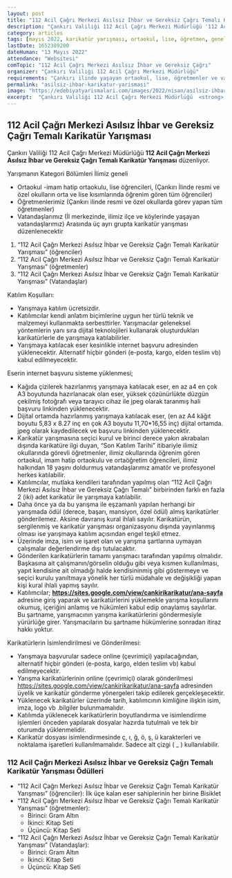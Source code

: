 ```yaml
---
layout: post
title: "112 Acil Çağrı Merkezi Asılsız İhbar ve Gereksiz Çağrı Temalı Karikatür Yarışması"
description: "Çankırı Valiliği 112 Acil Çağrı Merkezi Müdürlüğü '112 Acil Çağrı Merkezi Asılsız İhbar ve Gereksiz Çağrı Temalı Karikatür Yarışması' düzenliyor."
category: articles
tags: [mayıs 2022, karikatür yarışması, ortaokul, lise, öğretmen, genel, çankırı]
lastDate: 1652389200
dateHuman: "13 Mayıs 2022"
attendance: "Websitesi"
comTopic: "112 Acil Çağrı Merkezi Asılsız İhbar ve Gereksiz Çağrı"
organizer: "Çankırı Valiliği 112 Acil Çağrı Merkezi Müdürlüğü"
requirements: "Çankırı ilinde yaşayan ortaokul, lise, öğretmenler ve vatandaşlar katılabilir."
permalink: "asilsiz-ihbar-karikatur-yarismasi"
image: "https://edebiyatyarismalari.com/images/2022/nisan/asilsiz-ihbar-karikatur-yarismasi.jpg"
excerpt:  "Çankırı Valiliği 112 Acil Çağrı Merkezi Müdürlüğü  <strong> 112 Acil Çağrı Merkezi Asılsız İhbar ve Gereksiz Çağrı Temalı Karikatür Yarışması </strong> düzenliyor."
---
```


## 112 Acil Çağrı Merkezi Asılsız İhbar ve Gereksiz Çağrı Temalı Karikatür Yarışması
Çankırı Valiliği 112 Acil Çağrı Merkezi Müdürlüğü **112 Acil Çağrı Merkezi Asılsız İhbar ve Gereksiz Çağrı Temalı Karikatür Yarışması** düzenliyor.

Yarışmanın Kategori Bölümleri
İlimiz geneli  
- Ortaokul -imam hatip ortaokulu, lise öğrencileri, (Çankırı İlinde resmi ve özel okulların orta ve lise kısımlarında öğrenim gören tüm öğrenciler)
- Öğretmenlerimiz (Çankırı ilinde resmi ve özel okullarda görev yapan tüm öğretmenler)
- Vatandaşlarımız (İl merkezinde, ilimiz ilçe ve köylerinde yaşayan vatandaşlarımız)
Arasında üç ayrı grupta karikatür yarışması düzenlenecektir
1. “112 Acil Çağrı Merkezi Asılsız İhbar ve Gereksiz Çağrı Temalı Karikatür Yarışması” (öğrenciler)  
2. “112 Acil Çağrı Merkezi Asılsız İhbar ve Gereksiz Çağrı Temalı Karikatür Yarışması” (öğretmenler) 
3. “112 Acil Çağrı Merkezi Asılsız İhbar ve Gereksiz Çağrı Temalı Karikatür Yarışması” (Vatandaşlar) 

Katılım Koşulları:
- Yarışmaya katılım ücretsizdir. 
- Katılımcılar kendi anlatım biçimlerine uygun her türlü teknik ve malzemeyi kullanmakta serbesttirler. Yarışmacılar geleneksel yöntemlerin yanı sıra dijital teknolojileri kullanarak oluşturdukları karikatürlerle de yarışmaya katılabilirler. 
- Yarışmaya katılacak eser kesinlikle internet başvuru adresinden yüklenecektir. Alternatif hiçbir gönderi (e-posta, kargo, elden teslim vb) kabul edilmeyecektir.

Eserin internet başvuru sisteme yüklenmesi; 
- Kağıda çizilerek hazırlanmış yarışmaya katılacak eser, en az a4 en çok A3 boyutunda hazırlanacak olan eser, yüksek çözünürlükte düzgün çekilmiş fotoğrafı veya tarayıcı cihaz ile  jpeg olarak taranmış hali başvuru linkinden yüklenecektir.
- Dijital ortamda hazırlanmış yarışmaya katılacak eser,  (en az A4 kâğıt boyutu  5,83 x 8.27 inç  en çok A3 boyutu 11,70*16,55  inç) dijital ortamda. jpeg olarak kaydedilecek ve başvuru linkinden yüklenecektir.
- Karikatür yarışmasına seçici kurul ve birinci derece yakın akrabaları dışında karikatüre ilgi duyan, “Son Katılım Tarihi” itibariyle ilimiz okullarında görevli öğretmenler, ilimiz okullarında öğrenim gören ortaokul, imam hatip ortaokulu ve ortaöğretim öğrencileri, ilimiz halkından 18 yaşını doldurmuş vatandaşlarımız amatör ve profesyonel herkes katılabilir. 
- Katılımcılar, mutlaka kendileri tarafından yapılmış olan “112 Acil Çağrı Merkezi Asılsız İhbar ve Gereksiz Çağrı Temalı" birbirinden farklı en fazla 2 (iki) adet karikatür ile yarışmaya katılabilir.
- Daha önce ya da bu yarışma ile eşzamanlı yapılan herhangi bir yarışmada ödül (derece, başarı, mansiyon, özel ödül) almış karikatürler gönderilemez. Aksine davranış kural ihlali sayılır. Karikatürün, sergilenmiş ve karikatür yarışması organizasyonu dışında yayınlanmış olması ise yarışmaya katılım açısından engel teşkil etmez. 
- Üzerinde imza, isim ve işaret olan ve yarışma şartlarına uymayan çalışmalar değerlendirme dışı tutulacaktır.
- Gönderilen karikatürlerin tamamı yarışmacı tarafından yapılmış olmalıdır. Başkasına ait çalışmanın/görselin olduğu gibi veya kısmen kullanılması, yapıt kendisine ait olmadığı halde kendisininmiş gibi göstermeye ve seçici kurulu yanıltmaya yönelik her türlü müdahale ve değişikliği yapan kişi kural ihlali yapmış sayılır. 
- Katılımcılar; **https://sites.google.com/view/cankirikarikatur/ana-sayfa** adresine giriş yaparak ve karikatürlerini yüklemekle yarışma koşullarını okumuş, içeriğini anlamış ve hükümleri kabul edip onaylamış sayılırlar. Bu şartname, yarışmacının yarışma karikatürlerini göndermesiyle yürürlüğe girer. Yarışmacıların bu şartname hükümlerine sonradan itiraz hakkı yoktur. 

Karikatürlerin İsimlendirilmesi ve Gönderilmesi:
- Yarışmaya başvurular sadece online (çevrimiçi)  yapılacağından, alternatif hiçbir gönderi (e-posta, kargo, elden teslim vb) kabul edilmeyecektir. 
- Yarışma karikatürlerinin online (çevrimiçi) olarak gönderilmesi https://sites.google.com/view/cankirikarikatur/ana-sayfa adresinden üyelik ve karikatür gönderme yönergeleri takip edilerek gerçekleşecektir. 
- Yüklenecek karikatürler üzerinde tarih, katılımcının kimliğine ilişkin isim, imza, logo vb .bilgiler bulunmamalıdır. 
- Katılımda yüklenecek karikatürlerin boyutlandırma ve isimlendirme işlemleri önceden yapılarak dosyalar hazırda tutulmalı ve tek bir oturumda yüklenmelidir. 
- Karikatür dosyası isimlendirmesinde ç, ı, ğ, ö, ş, ü karakterleri ve noktalama işaretleri kullanılmamalıdır. Sadece alt çizgi ( _ ) kullanılabilir. 


### 112 Acil Çağrı Merkezi Asılsız İhbar ve Gereksiz Çağrı Temalı Karikatür Yarışması Ödülleri
- “112 Acil Çağrı Merkezi Asılsız İhbar ve Gereksiz Çağrı Temalı Karikatür Yarışması” (öğrenciler): İlk üçe kalan eser sahiplerinin her birine Bisiklet
- “112 Acil Çağrı Merkezi Asılsız İhbar ve Gereksiz Çağrı Temalı Karikatür Yarışması” (öğretmenler):
    - Birinci: Gram Altın
    - İkinci: Kitap Seti
    - Üçüncü: Kitap Seti
- “112 Acil Çağrı Merkezi Asılsız İhbar ve Gereksiz Çağrı Temalı Karikatür Yarışması” (Vatandaşlar):
    - Birinci: Gram Altın
    - İkinci: Kitap Seti
    - Üçüncü: Kitap Seti


